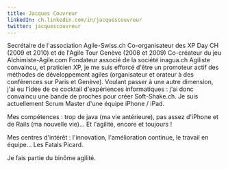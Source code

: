 ```yaml
---
title: Jacques Couvreur
linkedIn: ch.linkedin.com/in/jacquescouvreur
twitter: jacquescouvreur
---
```


Secr&eacute;taire de l'association Agile-Swiss.ch
Co-organisateur des XP Day CH (2009 et 2010) et de l'Agile Tour Gen&egrave;ve (2008 et 2009)
Co-cr&eacute;ateur du jeu Alchimiste-Agile.com
Fondateur associ&eacute; de la soci&eacute;t&eacute; inagua.ch
Agiliste convaincu, et praticien XP, je me suis efforc&eacute; d'&ecirc;tre un promoteur actif des m&eacute;thodes de d&eacute;veloppement agiles (organisateur et orateur &agrave; des conf&eacute;rences sur Paris et Gen&egrave;ve). Voulant passer &agrave; une autre dimension, j'ai eu l'id&eacute;e de ce cocktail d'exp&eacute;riences informatiques : j'ai donc convaincu une bande de proches pour cr&eacute;er Soft-Shake.ch. Je suis actuellement Scrum Master d'une &eacute;quipe iPhone / iPad.

Mes comp&eacute;tences : trop de java (ma vie ant&eacute;rieure), pas assez d'iPhone et de Rails (ma nouvelle vie)... Et l'agilit&eacute;, encore et toujours !

Mes centres d'int&eacute;r&ecirc;t : l'innovation, l'am&eacute;lioration continue, le travail en &eacute;quipe... Les Fatals Picard.

Je fais partie du bin&ocirc;me agilit&eacute;.